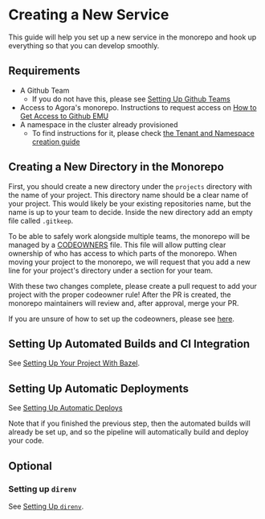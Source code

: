 # Creating a New Service

This guide will help you set up a new service in the monorepo and hook up everything
so that you can develop smoothly.

## Requirements

* A Github Team
  * If you do not have this, please see [Setting Up Github Teams](./setting-up-github-teams.md)
* Access to Agora's monorepo. Instructions to request access on [How to Get Access to Github EMU](https://docs.google.com/document/d/12S82-UYnmfu6OLuHBug4vLgJ007jl-mTcI8zsZvEha0)
* A namespace in the cluster already provisioned
  * To find instructions for it, please check [the Tenant and Namespace creation guide](../agora_developers//02-tenant-ns-quickstart.md)

## Creating a New Directory in the Monorepo

First, you should create a new directory under the `projects` directory with the name of your project. This directory
name should be a clear name of your project. This would likely be your existing repositories name, but the name is up to
your team to decide. Inside the new directory add an empty file called `.gitkeep`.

To be able to safely work alongside multiple teams, the monorepo will be managed by
a [CODEOWNERS](../../.github/CODEOWNERS) file. This file will allow putting clear ownership of who has access to which
parts of the monorepo. When moving your project to the monorepo, we will request that you add a new line for your
project's directory under a section for your team.

With these two changes complete, please create a pull request to add your project with the proper codeowner rule! After
the PR is created, the monorepo maintainers will review and, after approval, merge your PR.

If you are unsure of how to set up the codeowners, please see [here](./setup-teams.md#establishing-code-ownership).

## Setting Up Automated Builds and CI Integration

See [Setting Up Your Project With Bazel](../development/bazel/README.md#setting-up-your-project-with-bazel).

## Setting Up Automatic Deployments

See [Setting Up Automatic Deploys](./using-the-deployment-workflow.md#setting-up-automatic-deploys)

Note that if you finished the previous step, then the automated builds will already be set up, and so the pipeline will
automatically build and deploy your code.

## Optional

### Setting up `direnv`

See [Setting Up `direnv`](./tools/direnv.md).
